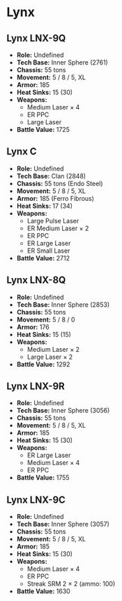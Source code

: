 # Lynx
## Lynx LNX-9Q
- **Role:** Undefined
- **Tech Base:** Inner Sphere (2761)
- **Chassis:** 55 tons
- **Movement:** 5 / 8 / 5, XL
- **Armor:** 185
- **Heat Sinks:** 15 (30)
- **Weapons:**
  - Medium Laser × 4
  - ER PPC
  - Large Laser
- **Battle Value:** 1725

## Lynx C
- **Role:** Undefined
- **Tech Base:** Clan (2848)
- **Chassis:** 55 tons (Endo Steel)
- **Movement:** 5 / 8 / 5, XL
- **Armor:** 185 (Ferro Fibrous)
- **Heat Sinks:** 17 (34)
- **Weapons:**
  - Large Pulse Laser
  - ER Medium Laser × 2
  - ER PPC
  - ER Large Laser
  - ER Small Laser
- **Battle Value:** 2712

## Lynx LNX-8Q
- **Role:** Undefined
- **Tech Base:** Inner Sphere (2853)
- **Chassis:** 55 tons
- **Movement:** 5 / 8 / 0
- **Armor:** 176
- **Heat Sinks:** 15 (15)
- **Weapons:**
  - Medium Laser × 2
  - Large Laser × 2
- **Battle Value:** 1292

## Lynx LNX-9R
- **Role:** Undefined
- **Tech Base:** Inner Sphere (3056)
- **Chassis:** 55 tons
- **Movement:** 5 / 8 / 5, XL
- **Armor:** 185
- **Heat Sinks:** 15 (30)
- **Weapons:**
  - ER Large Laser
  - Medium Laser × 4
  - ER PPC
- **Battle Value:** 1755

## Lynx LNX-9C
- **Role:** Undefined
- **Tech Base:** Inner Sphere (3057)
- **Chassis:** 55 tons
- **Movement:** 5 / 8 / 5, XL
- **Armor:** 185
- **Heat Sinks:** 15 (30)
- **Weapons:**
  - Medium Laser × 4
  - ER PPC
  - Streak SRM 2 × 2 (ammo: 100)
- **Battle Value:** 1630

